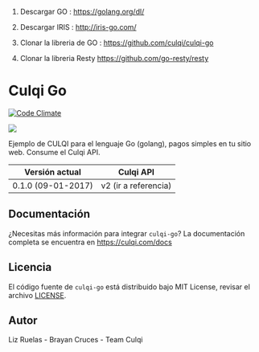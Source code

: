 

1. Descargar GO : https://golang.org/dl/

2. Descargar IRIS : http://iris-go.com/

3. Clonar la libreria de GO : https://github.com/culqi/culqi-go

4. Clonar la libreria Resty https://github.com/go-resty/resty 


# Culqi Go



[![Code Climate](https://codeclimate.com/github/culqi/culqi-go/badges/gpa.svg)](https://codeclimate.com/github/culqi/culqi-go)

![](http://i.imgur.com/Djajj50.png)


Ejemplo de CULQI para el lenguaje Go (golang), pagos simples en tu sitio web. Consume el Culqi API.

| Versión actual| Culqi API|
|----|----|
| 0.1.0 (09-01-2017) |v2 (ir a referencia)|

## Documentación

¿Necesitas más información para integrar `culqi-go`? La documentación completa se encuentra en https://culqi.com/docs


## Licencia

El código fuente de `culqi-go` está distribuido bajo MIT License, revisar el archivo [LICENSE](LICENSE).



## Autor

Liz Ruelas - Brayan Cruces - Team Culqi




